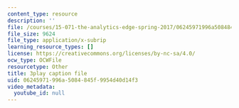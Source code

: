 ```yaml
---
content_type: resource
description: ''
file: /courses/15-071-the-analytics-edge-spring-2017/06245971996a5084845f9954d40d14f3_D8HcmzYnBv0.vtt
file_size: 9624
file_type: application/x-subrip
learning_resource_types: []
license: https://creativecommons.org/licenses/by-nc-sa/4.0/
ocw_type: OCWFile
resourcetype: Other
title: 3play caption file
uid: 06245971-996a-5084-845f-9954d40d14f3
video_metadata:
  youtube_id: null
---
```

